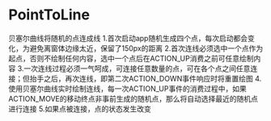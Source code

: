 # PointToLine
贝塞尔曲线将随机的点连成线
1.首次启动app随机生成四个点，每次启动都会变化，为避免离窗体边缘太近，保留了150px的距离
2.首次连线必须选中一个点作为起点，否则不绘制任何内容，选中一个点后在ACTION_UP消费之前可任意绘制内容
3.一次连线过程必须一气呵成，可连接任意数量的点，可在各个点之间任意连接；但抬手之后，再次连线，即第二次ACTION_DOWN事件响应时将重置绘图
4.使用贝塞尔曲线实时绘制连线，每一次ACTION_UP事件的消费过程中，如果ACTION_MOVE的移动终点非事前生成的随机点，那么将自动选择最近的随机点进行连接
5.如果点被连接，点的状态发生改变
